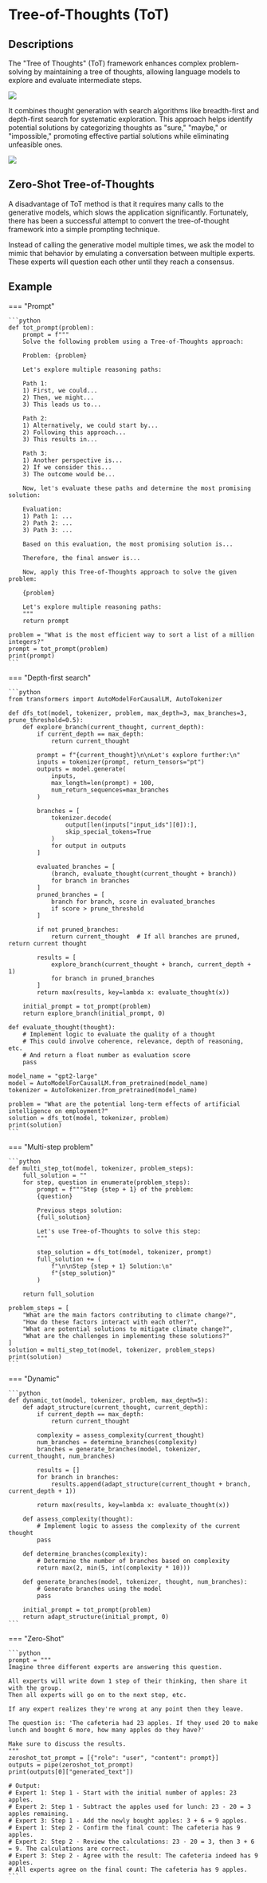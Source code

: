 # Tree-of-Thoughts (ToT)

## Descriptions

The "Tree of Thoughts" (ToT) framework enhances complex problem-solving by maintaining a tree of thoughts, allowing language models to explore and evaluate intermediate steps.

![](tree_of_thoughts/image2.png)

It combines thought generation with search algorithms like breadth-first and depth-first search for systematic exploration.
This approach helps identify potential solutions by categorizing thoughts as "sure," "maybe," or "impossible," promoting effective partial solutions while eliminating unfeasible ones.

![](tree_of_thoughts/image1.png)

## Zero-Shot Tree-of-Thoughts

A disadvantage of ToT method is that it requires many calls to the generative models, which slows the application significantly.
Fortunately, there has been a successful attempt to convert the tree-of-thought framework into a simple prompting technique.

Instead of calling the generative model multiple times, we ask the model to mimic that behavior by emulating a conversation between multiple experts.
These experts will question each other until they reach a consensus.

## Example

=== "Prompt"

    ```python
    def tot_prompt(problem):
        prompt = f"""
        Solve the following problem using a Tree-of-Thoughts approach:

        Problem: {problem}

        Let's explore multiple reasoning paths:

        Path 1:
        1) First, we could...
        2) Then, we might...
        3) This leads us to...

        Path 2:
        1) Alternatively, we could start by...
        2) Following this approach...
        3) This results in...

        Path 3:
        1) Another perspective is...
        2) If we consider this...
        3) The outcome would be...

        Now, let's evaluate these paths and determine the most promising solution:

        Evaluation:
        1) Path 1: ...
        2) Path 2: ...
        3) Path 3: ...

        Based on this evaluation, the most promising solution is...

        Therefore, the final answer is...

        Now, apply this Tree-of-Thoughts approach to solve the given problem:

        {problem}

        Let's explore multiple reasoning paths:
        """
        return prompt

    problem = "What is the most efficient way to sort a list of a million integers?"
    prompt = tot_prompt(problem)
    print(prompt)
    ```

=== "Depth-first search"

    ```python
    from transformers import AutoModelForCausalLM, AutoTokenizer

    def dfs_tot(model, tokenizer, problem, max_depth=3, max_branches=3, prune_threshold=0.5):
        def explore_branch(current_thought, current_depth):
            if current_depth == max_depth:
                return current_thought

            prompt = f"{current_thought}\n\nLet's explore further:\n"
            inputs = tokenizer(prompt, return_tensors="pt")
            outputs = model.generate(
                inputs,
                max_length=len(prompt) + 100,
                num_return_sequences=max_branches
            )

            branches = [
                tokenizer.decode(
                    output[len(inputs["input_ids"][0]):],
                    skip_special_tokens=True
                )
                for output in outputs
            ]

            evaluated_branches = [
                (branch, evaluate_thought(current_thought + branch))
                for branch in branches
            ]
            pruned_branches = [
                branch for branch, score in evaluated_branches
                if score > prune_threshold
            ]

            if not pruned_branches:
                return current_thought  # If all branches are pruned, return current thought

            results = [
                explore_branch(current_thought + branch, current_depth + 1)
                for branch in pruned_branches
            ]
            return max(results, key=lambda x: evaluate_thought(x))

        initial_prompt = tot_prompt(problem)
        return explore_branch(initial_prompt, 0)

    def evaluate_thought(thought):
        # Implement logic to evaluate the quality of a thought
        # This could involve coherence, relevance, depth of reasoning, etc.
        # And return a float number as evaluation score
        pass

    model_name = "gpt2-large"
    model = AutoModelForCausalLM.from_pretrained(model_name)
    tokenizer = AutoTokenizer.from_pretrained(model_name)

    problem = "What are the potential long-term effects of artificial intelligence on employment?"
    solution = dfs_tot(model, tokenizer, problem)
    print(solution)
    ```

=== "Multi-step problem"

    ```python
    def multi_step_tot(model, tokenizer, problem_steps):
        full_solution = ""
        for step, question in enumerate(problem_steps):
            prompt = f"""Step {step + 1} of the problem:
            {question}

            Previous steps solution:
            {full_solution}

            Let's use Tree-of-Thoughts to solve this step:
            """

            step_solution = dfs_tot(model, tokenizer, prompt)
            full_solution += (
                f"\n\nStep {step + 1} Solution:\n"
                f"{step_solution}"
            )

        return full_solution

    problem_steps = [
        "What are the main factors contributing to climate change?",
        "How do these factors interact with each other?",
        "What are potential solutions to mitigate climate change?",
        "What are the challenges in implementing these solutions?"
    ]
    solution = multi_step_tot(model, tokenizer, problem_steps)
    print(solution)
    ```

=== "Dynamic"

    ```python
    def dynamic_tot(model, tokenizer, problem, max_depth=5):
        def adapt_structure(current_thought, current_depth):
            if current_depth == max_depth:
                return current_thought

            complexity = assess_complexity(current_thought)
            num_branches = determine_branches(complexity)
            branches = generate_branches(model, tokenizer, current_thought, num_branches)

            results = []
            for branch in branches:
                results.append(adapt_structure(current_thought + branch, current_depth + 1))

            return max(results, key=lambda x: evaluate_thought(x))

        def assess_complexity(thought):
            # Implement logic to assess the complexity of the current thought
            pass

        def determine_branches(complexity):
            # Determine the number of branches based on complexity
            return max(2, min(5, int(complexity * 10)))

        def generate_branches(model, tokenizer, thought, num_branches):
            # Generate branches using the model
            pass

        initial_prompt = tot_prompt(problem)
        return adapt_structure(initial_prompt, 0)
    ```

=== "Zero-Shot"

    ```python
    prompt = """
    Imagine three different experts are answering this question.

    All experts will write down 1 step of their thinking, then share it with the group.
    Then all experts will go on to the next step, etc.

    If any expert realizes they're wrong at any point then they leave.

    The question is: 'The cafeteria had 23 apples. If they used 20 to make lunch and bought 6 more, how many apples do they have?'

    Make sure to discuss the results.
    """
    zeroshot_tot_prompt = [{"role": "user", "content": prompt}]
    outputs = pipe(zeroshot_tot_prompt)
    print(outputs[0]["generated_text"])

    # Output:
    # Expert 1: Step 1 - Start with the initial number of apples: 23 apples.
    # Expert 2: Step 1 - Subtract the apples used for lunch: 23 - 20 = 3 apples remaining.
    # Expert 3: Step 1 - Add the newly bought apples: 3 + 6 = 9 apples.
    # Expert 1: Step 2 - Confirm the final count: The cafeteria has 9 apples.
    # Expert 2: Step 2 - Review the calculations: 23 - 20 = 3, then 3 + 6 = 9. The calculations are correct.
    # Expert 3: Step 2 - Agree with the result: The cafeteria indeed has 9 apples.
    # All experts agree on the final count: The cafeteria has 9 apples.
    ```
